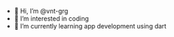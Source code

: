 - 👋 Hi, I’m @vnt-grg
- 👀 I’m interested in coding
- 🌱 I’m currently learning app development using dart

<!---
vnt-grg/vnt-grg is a ✨ special ✨ repository because its `README.md` (this file) appears on your GitHub profile.
You can click the Preview link to take a look at your changes.
--->
